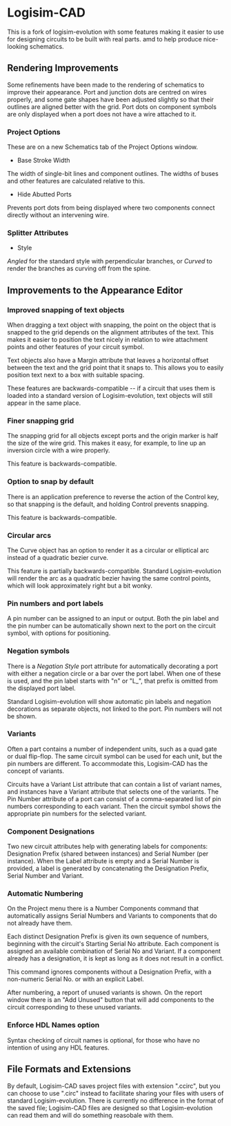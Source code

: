 Logisim-CAD
===========

This is a fork of logisim-evolution with some features making it easier
to use for designing circuits to be built with real parts. amd to help
produce nice-looking schematics.

Rendering Improvements
----------------------

Some refinements have been made to the rendering of schematics to improve
their appearance. Port and junction dots are centred on wires properly, and
some gate shapes have been adjusted slightly so that their outlines are
aligned better with the grid. Port dots on component symbols are only
displayed when a port does not have a wire attached to it.

### Project Options

These are on a new Schematics tab of the Project Options window.

* Base Stroke Width

The width of single-bit lines and component outlines. The widths of buses
and other features are calculated relative to this.

* Hide Abutted Ports

Prevents port dots from being displayed where two components connect
directly without an intervening wire.

### Splitter Attributes

* Style

*Angled* for the standard style with perpendicular branches, or *Curved*
to render the branches as curving off from the spine.

Improvements to the Appearance Editor
-------------------------------------

### Improved snapping of text objects

When dragging a text object with snapping, the point on
the object that is snapped to the grid depends on the alignment attributes of
the text. This makes it easier to position the text nicely in relation to
wire attachment points and other features of your circuit symbol.

Text objects also have a Margin attribute that leaves a horizontal offset
between the text and the grid point that it snaps to. This allows you to
easily position text next to a box with suitable spacing.

These features are backwards-compatible -- if a circuit that uses them is
loaded into a standard version of Logisim-evolution, text objects will
still appear in the same place.

### Finer snapping grid

The snapping grid for all objects except ports
and the origin marker is half the size of the wire grid. This makes it
easy, for example, to line up an inversion circle with a wire properly.

This feature is backwards-compatible.

### Option to snap by default

There is an application preference to reverse the action of the Control key,
so that snapping is the default, and holding Control prevents snapping.

This feature is backwards-compatible.

### Circular arcs

The Curve object has an option to render it as a circular or elliptical arc
instead of a quadratic bezier curve.

This feature is partially backwards-compatible. Standard Logisim-evolution will
render the arc as a quadratic bezier having the same control points, which will
look approximately right but a bit wonky.

### Pin numbers and port labels

A pin number can be assigned to an input or output. Both the pin label and the
pin number can be automatically shown next to the port on the circuit symbol,
with options for positioning.

### Negation symbols

There is a *Negation Style* port attribute for automatically decorating a
port with either a negation circle or a bar over the port label. When one of
these is used, and the pin label starts with "n" or "L_", that prefix is
omitted from the displayed port label.

Standard Logisim-evolution will show automatic pin labels and negation
decorations as separate objects, not linked to the port. Pin numbers will
not be shown.

### Variants

Often a part contains a number of independent units, such as a quad gate or
dual flip-flop. The same circuit symbol can be used for each unit, but the pin
numbers are different. To accommodate this, Logisim-CAD has the concept of
variants.

Circuits have a Variant List attribute that can contain a list of variant names,
and instances have a Variant attribute that selects one of the variants. The
Pin Number attribute of a port can consist of a comma-separated list of pin
numbers corresponding to each variant. Then the circuit symbol shows the
appropriate pin numbers for the selected variant.

### Component Designations

Two new circuit attributes help with generating labels for components:
Designation Prefix (shared between instances) and Serial Number (per instance).
When the Label attribute is empty and a Serial Number is provided, a label
is generated by concatenating the Designation Prefix, Serial Number and
Variant.

### Automatic Numbering

On the Project menu there is a Number Components command that automatically
assigns Serial Numbers and Variants to components that do not already have
them.

Each distinct Designation Prefix is given its own sequence of numbers,
beginning with the circuit's Starting Serial No attribute. Each component
is assigned an available combination of Serial No and Variant. If a
component already has a designation, it is kept as long as it does not
result in a conflict.

This command ignores components without a Designation Prefix, with a
non-numeric Serial No. or with an explicit Label.

After numbering, a report of unused variants is shown. On the report
window there is an "Add Unused" button that will add components to the
circuit corresponding to these unused variants.

### Enforce HDL Names option

Syntax checking of circuit names is optional, for those who have no
intention of using any HDL features.

File Formats and Extensions
---------------------------

By default, Logisim-CAD saves project files with extension ".ccirc", but
you can choose to use ".circ" instead to facilitate sharing your files with
users of standard Logisim-evolution. There is currently no difference in
the format of the saved file; Logisim-CAD files are designed so that
Logisim-evolution can read them and will do something reasobale with
them.
